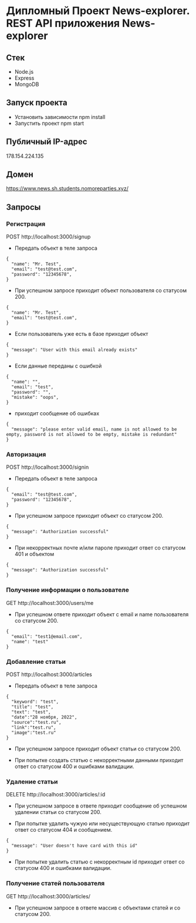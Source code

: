 # Дипломный Проект News-explorer. REST API приложения News-explorer

## Стек

* Node.js
* Express
* MongoDB

## Запуск проекта

* Установить зависимости npm install
* Запустить проект npm start

## Публичный IP-адрес

178.154.224.135

## Домен

https://www.news.sh.students.nomoreparties.xyz/

## Запросы

### Регистрация

  POST http://localhost:3000/signup 
  
   * Передать объект в теле запроса
   
    {
      "name": "Mr. Test",
      "email": "test@test.com",
      "password": "12345678",
    }
  
   * При успешном запросе приходит объект пользователя со статусом 200.
   
    {
      "name": "Mr. Test",
      "email": "test@test.com",
    }
        
   * Если пользователь уже есть в базе приходит объект
   
    {
      "message": "User with this email already exists"
    }
   * Если данные переданы с ошибкой
   
    {
      "name": "",
      "email": "test",
      "password": "",
      "mistake": "oops",
    }
    
   * приходит сообщение об ошибках

    {
      "message": "please enter valid email, name is not allowed to be empty, password is not allowed to be empty, mistake is redundant"
    }
          
### Авторизация

POST http://localhost:3000/signin

   * Передать объект в теле запроса

    {
      "email": "test@test.com",
      "password": "12345678",
    }
  
  
   * При успешном запросе приходит объект со статусом 200.

    {
      "message": "Authorization successful"
    }

   * При некорректных почте и/или пароле приходит ответ со статусом 401 и объектом
   
    {
      "message": "Authorization successful"
    }
    
### Получение информации о пользователе

GET http://localhost:3000/users/me

   * При успешном ответе приходит объект с email и name пользователя со статусом 200.


    {
      "email": "test1@email.com",
      "name": "test"
    }

### Добавление статьи
  
POST http://localhost:3000/articles

   * Передать объект в теле запроса

    {
      "keyword": "test", 
      "title": "test", 
      "text": "test", 
      "date":"28 ноября, 2022", 
      "source":"test.ru", 
      "link":"test.ru", 
      "image":"test.ru"
    }
  
   * При успешном запросе приходит объект статьи со статусом 200.
  
   * При попытке создать статью с некорректными данными приходит ответ со статусом 400 и ошибками валидации.
  
### Удаление статьи
  
DELETE http://localhost:3000/articles/:id
  
   * При успешном запросе в ответе приходит cообщение об успешном удалении статьи со статусом 200.
  
   * При попытке удалить чужую или несуществующую статью приходит ответ со статусом 404 и сообщением.
   
    {
      "message": "User doesn't have card with this id"
    }

   * При попытке удалить cтатью с некорректным id приходит ответ со статусом 400 и ошибками валидации.

### Получение статей пользователя
  
GET http://localhost:3000/articles/
  
   * При успешном запросе в ответе массив с объектами статей и со статусом 200.
